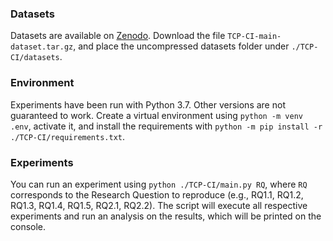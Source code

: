 ### Datasets
Datasets are available on [Zenodo](https://zenodo.org/records/6415365). Download the file `TCP-CI-main-dataset.tar.gz`, and place the uncompressed datasets folder under `./TCP-CI/datasets`.

### Environment 
Experiments have been run with Python 3.7. Other versions are not guaranteed to work. Create a virtual environment using `python -m venv .env`, activate it, and install the requirements with `python -m pip install -r ./TCP-CI/requirements.txt`.

### Experiments
You can run an experiment using `python ./TCP-CI/main.py RQ`, where `RQ` corresponds to the Research Question to reproduce (e.g., RQ1.1, RQ1.2, RQ1.3, RQ1.4, RQ1.5, RQ2.1, RQ2.2). The script will execute all respective experiments and run an analysis on the results, which will be printed on the console.
